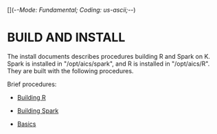 [](-*-Mode: Fundamental; Coding: us-ascii;-*-)

# BUILD AND INSTALL

The install documents describes procedures building R and Spark on K.
Spark is installed in "/opt/aics/spark", and R is installed in
"/opt/aics/R".  They are built with the following procedures.

Brief procedures:

* [Building R](BUILDR.md)
* [Building Spark](BUILDSPARK.md)

* [Basics](BASICS.md)
